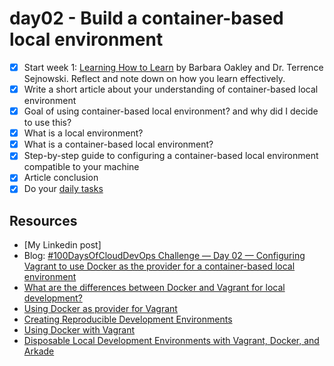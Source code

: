 # day02 - Build a container-based local environment

- [x] Start week 1: [Learning How to Learn](https://www.coursera.org/learn/learning-how-to-learn) by Barbara Oakley and Dr. Terrence Sejnowski. Reflect and note down on how you learn effectively.
- [x] Write a short article about your understanding of container-based local environment
- [x] Goal of using container-based local environment? and why did I decide to use this?
- [x] What is a local environment?
- [x] What is a container-based local environment?
- [x] Step-by-step guide to configuring a container-based local environment compatible to your machine
- [x] Article conclusion
- [x] Do your [daily tasks](https://github.com/agcdtmr/100DaysOfCloudDevOps/blob/main/README.md#do-the-work-work-work-work)

## Resources

- [My Linkedin post]
- Blog: [#100DaysOfCloudDevOps Challenge — Day 02 — Configuring Vagrant to use Docker as the provider for a container-based local environment](https://anj.hashnode.dev/100daysofclouddevops-challenge-day-02-configuring-vagrant-to-use-docker-as-the-provider-for-a-container-based-local-environment)
- [What are the differences between Docker and Vagrant for local development?](https://www.quora.com/What-are-the-differences-between-Docker-and-Vagrant-for-local-development)
- [Using Docker as provider for Vagrant](https://dev.to/mattdark/using-docker-as-provider-for-vagrant-10me)
- [Creating Reproducible Development Environments](https://medium.com/nerd-for-tech/creating-reproducible-development-environments-fac8d6471f35)
- [Using Docker with Vagrant](https://blog.scottlowe.org/2015/02/10/using-docker-with-vagrant/)
- [Disposable Local Development Environments with Vagrant, Docker, and Arkade](https://iximiuz.com/en/posts/how-to-setup-development-environment/)
